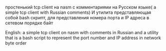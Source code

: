  простенький tcp client на nasm с комментариями на Русском языке( a simple tcp client with Russian comments) И утилита представляющая собой bash скрипт, для представления номера порта и IP адреса в сетевом порядке байт

English: a simple tcp client on nasm with comments in Russian and a utility that is a bash script to represent the port number and IP address in network byte order
